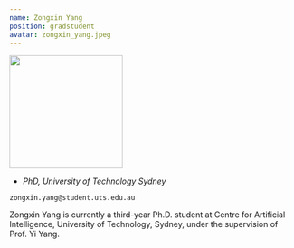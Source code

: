 ```yaml
---
name: Zongxin Yang
position: gradstudent
avatar: zongxin_yang.jpeg
---
```


<img width="200" src="{{site.baseurl}}/images/people/{{page.avatar}}" data-action="zoom">

- _PhD, University of Technology Sydney_<br>
<!--- _Science coach. Collaborator. Transdisciplinary optimist._-->

<i class="fa fa-envelope-o"></i> `zongxin.yang@student.uts.edu.au`

Zongxin Yang is currently a third-year Ph.D. student at Centre for Artificial Intelligence, University of Technology, Sydney, under the supervision of Prof. Yi Yang.

